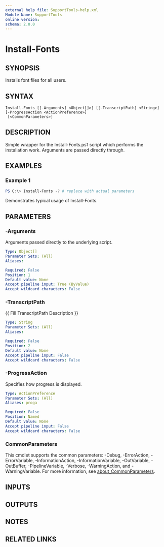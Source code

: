 ```yaml
---
external help file: SupportTools-help.xml
Module Name: SupportTools
online version:
schema: 2.0.0
---
```


# Install-Fonts

## SYNOPSIS
Installs font files for all users.

## SYNTAX

```
Install-Fonts [[-Arguments] <Object[]>] [[-TranscriptPath] <String>] [-ProgressAction <ActionPreference>]
 [<CommonParameters>]
```

## DESCRIPTION
Simple wrapper for the Install-Fonts.ps1 script which performs the
installation work.
Arguments are passed directly through.

## EXAMPLES

### Example 1
```powershell
PS C:\> Install-Fonts -? # replace with actual parameters
```

Demonstrates typical usage of Install-Fonts.

## PARAMETERS

### -Arguments
Arguments passed directly to the underlying script.

```yaml
Type: Object[]
Parameter Sets: (All)
Aliases:

Required: False
Position: 1
Default value: None
Accept pipeline input: True (ByValue)
Accept wildcard characters: False
```

### -TranscriptPath
{{ Fill TranscriptPath Description }}

```yaml
Type: String
Parameter Sets: (All)
Aliases:

Required: False
Position: 2
Default value: None
Accept pipeline input: False
Accept wildcard characters: False
```

### -ProgressAction
Specifies how progress is displayed.

```yaml
Type: ActionPreference
Parameter Sets: (All)
Aliases: proga

Required: False
Position: Named
Default value: None
Accept pipeline input: False
Accept wildcard characters: False
```

### CommonParameters
This cmdlet supports the common parameters: -Debug, -ErrorAction, -ErrorVariable, -InformationAction, -InformationVariable, -OutVariable, -OutBuffer, -PipelineVariable, -Verbose, -WarningAction, and -WarningVariable. For more information, see [about_CommonParameters](http://go.microsoft.com/fwlink/?LinkID=113216).

## INPUTS

## OUTPUTS

## NOTES

## RELATED LINKS
